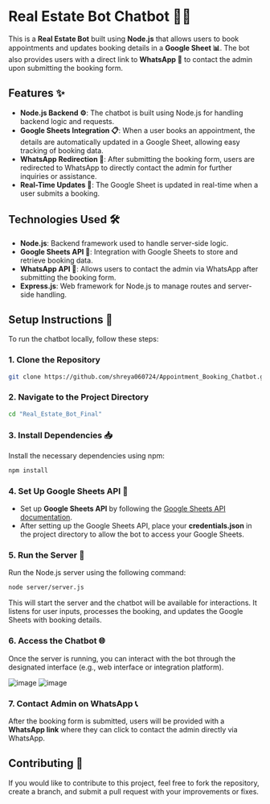 # **Real Estate Bot Chatbot 🤖🏡**

This is a **Real Estate Bot** built using **Node.js** that allows users to book appointments and updates booking details in a **Google Sheet 📊**. The bot also provides users with a direct link to **WhatsApp 📱** to contact the admin upon submitting the booking form.

## **Features ✨**
- **Node.js Backend ⚙️**: The chatbot is built using Node.js for handling backend logic and requests.
- **Google Sheets Integration 📋**: When a user books an appointment, the details are automatically updated in a Google Sheet, allowing easy tracking of booking data.
- **WhatsApp Redirection 💬**: After submitting the booking form, users are redirected to WhatsApp to directly contact the admin for further inquiries or assistance.
- **Real-Time Updates 🔄**: The Google Sheet is updated in real-time when a user submits a booking.

## **Technologies Used 🛠️**
- **Node.js**: Backend framework used to handle server-side logic.
- **Google Sheets API 📑**: Integration with Google Sheets to store and retrieve booking data.
- **WhatsApp API 📲**: Allows users to contact the admin via WhatsApp after submitting the booking form.
- **Express.js**: Web framework for Node.js to manage routes and server-side handling.

## **Setup Instructions 🔧**

To run the chatbot locally, follow these steps:

### 1. Clone the Repository
```bash
git clone https://github.com/shreya060724/Appointment_Booking_Chatbot.git
```

### 2. Navigate to the Project Directory
```bash
cd "Real_Estate_Bot_Final"
```

### 3. Install Dependencies 📥
Install the necessary dependencies using npm:
```bash
npm install
```

### 4. Set Up Google Sheets API 📜
- Set up **Google Sheets API** by following the [Google Sheets API documentation](https://developers.google.com/sheets/api/quickstart/node).
- After setting up the Google Sheets API, place your **credentials.json** in the project directory to allow the bot to access your Google Sheets.

### 5. Run the Server 🚀
Run the Node.js server using the following command:
```bash
node server/server.js
```

This will start the server and the chatbot will be available for interactions. It listens for user inputs, processes the booking, and updates the Google Sheets with booking details.

### 6. Access the Chatbot 🌐
Once the server is running, you can interact with the bot through the designated interface (e.g., web interface or integration platform).

![image](https://github.com/user-attachments/assets/aa1b52a2-53a1-41d3-b739-a793a56c3a0a)
![image](https://github.com/user-attachments/assets/cb962a3f-2c16-4c5b-b53f-12bc59f8238e)



### 7. Contact Admin on WhatsApp 📞
After the booking form is submitted, users will be provided with a **WhatsApp link** where they can click to contact the admin directly via WhatsApp.

## **Contributing 🤝**

If you would like to contribute to this project, feel free to fork the repository, create a branch, and submit a pull request with your improvements or fixes.
